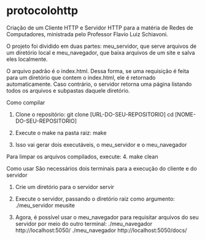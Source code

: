 # protocolohttp
Criação de um Cliente HTTP e Servidor HTTP para a matéria de Redes de Computadores, ministrada pelo Professor Flavio Luiz Schiavoni.

O projeto foi dividido em duas partes: meu_servidor, que serve arquivos de um diretório local e meu_navegador, que baixa arquivos de um site e salva eles localmente.

O arquivo padrão é o index.html. Dessa forma, se uma requisição é feita para um diretório que contem o index.html, ele é retornado automaticamente. Caso contrário, o servidor retorna uma página listando todos os arquivos e subpastas daquele diretório.

Como compilar

1. Clone o repositório: 
git clone [URL-DO-SEU-REPOSITORIO]
cd [NOME-DO-SEU-REPOSITORIO]

2. Execute o make na pasta raiz:
make

3. Isso vai gerar dois executáveis, o meu_servidor e o meu_navegador

Para limpar os arquivos compilados, execute:
4. make clean

Como usar
São necessários dois terminais para a execução do cliente e do servidor

1. Crie um diretório para o servidor servir

2. Execute o servidor, passando o diretório raiz como argumento:
./meu_servidor meusite

3. Agora, é possível usar o meu_navegador para requisitar arquivos do seu servidor por meio do outro terminal:
./meu_navegador http://localhost:5050/
./meu_navegador http://localhost:5050/docs/